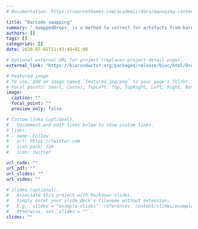 ```yaml
---
# Documentation: https://sourcethemes.com/academic/docs/managing-content/

title: "Barcode swapping"
summary: "_swappedDrops_ is a method to correct for artefacts from barcode swapping in 10X single-cell RNA sequencing data. Written with Aaron Lun in the _DropletUtils_ package."
authors: []
tags: []
categories: []
date: 2020-07-01T11:43:49+01:00

# Optional external URL for project (replaces project detail page).
external_link: "https://bioconductor.org/packages/release/bioc/html/DropletUtils.html"

# Featured image
# To use, add an image named `featured.jpg/png` to your page's folder.
# Focal points: Smart, Center, TopLeft, Top, TopRight, Left, Right, BottomLeft, Bottom, BottomRight.
image:
  caption: ""
  focal_point: ""
  preview_only: false

# Custom links (optional).
#   Uncomment and edit lines below to show custom links.
# links:
# - name: Follow
#   url: https://twitter.com
#   icon_pack: fab
#   icon: twitter

url_code: ""
url_pdf: ""
url_slides: ""
url_video: ""

# Slides (optional).
#   Associate this project with Markdown slides.
#   Simply enter your slide deck's filename without extension.
#   E.g. `slides = "example-slides"` references `content/slides/example-slides.md`.
#   Otherwise, set `slides = ""`.
slides: ""
---
```

